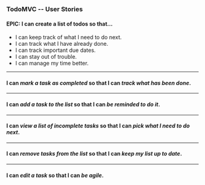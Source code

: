 <!-- User Stories / TODO MVC -->

### TodoMVC -- User Stories

#### EPIC: I can create a list of todos so that...

  * I can keep track of what I need to do next.
  * I can track what I have already done.
  * I can track important due dates.
  * I can stay out of trouble.
  * I can manage my time better.

____

#### I can _mark a task as completed_ so that I can _track what has been done_.
____

#### I can _add a task to the list_ so that I can _be reminded to do it_.
____

#### I can _view a list of incomplete tasks_ so that I can _pick what I need to do next_.
____

#### I can _remove tasks from the list_ so that I can _keep my list up to date_.
____

#### I can _edit a task_ so that I can _be agile_.
